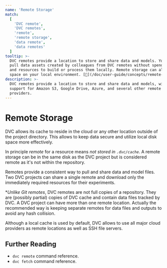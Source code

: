 ```yaml
---
name: 'Remote Storage'
match:
  [
    'DVC remote',
    'DVC remotes',
    'remote',
    'remote storage',
    'data remote',
    'data remotes'
  ]
tooltip: >-
  DVC remotes provide a location to store and share data and models. You can
  pull data assets created by colleagues from DVC remotes without spending time
  and resources to build or process them locally. Remote storage can also save
  space on your local environment. [📖](/doc/user-guide/concepts/remote-storage)
description: >-
  DVC remotes provide a location to store and share data and models, with
  support for Amazon S3, Google Drive, Azure, and several other remote storage
  providers.
---
```


<!-- keywords: remote data storage, machine learning model storage, data science collaboration tool, manage external datasets, cloud storage version control, machine learning model management framework, data warehouse, (combine "azure", "s3", or "gcp" with "ML pipeline") -->

# Remote Storage

DVC allows its <abbr>cache</abbr> to reside in the cloud or any other location
outside of the project directory. This allows to keep data secure and utilize
local disk space more effectively.

In principle _remote_ for a resource means _not stored in `.dvc/cache`_. A
remote storage can be in the same disk as the DVC project but is considered
remote as it's not within the <abbr>repository</abbr>.

Remotes provide a consistent way to pull and share data and model files. Two DVC
projects can share a single remote and download only the immediately required
resources for their experiments.

\*_Unlike Git remotes_, DVC remotes are not full copies of a repository. They
are (possibly partial) copies of <abbr>DVC cache</abbr> and contain data files
tracked by DVC. A DVC project can have more than one remote location. Actually
the recommended way is keeping separate remotes for data files and outputs to
avoid any hash collision.

Although a local cache is used by default, DVC allows to use all major cloud
providers as remote locations as well as SSH file servers.

## Further Reading

- `dvc remote` command reference.
- `dvc fetch` command reference.
